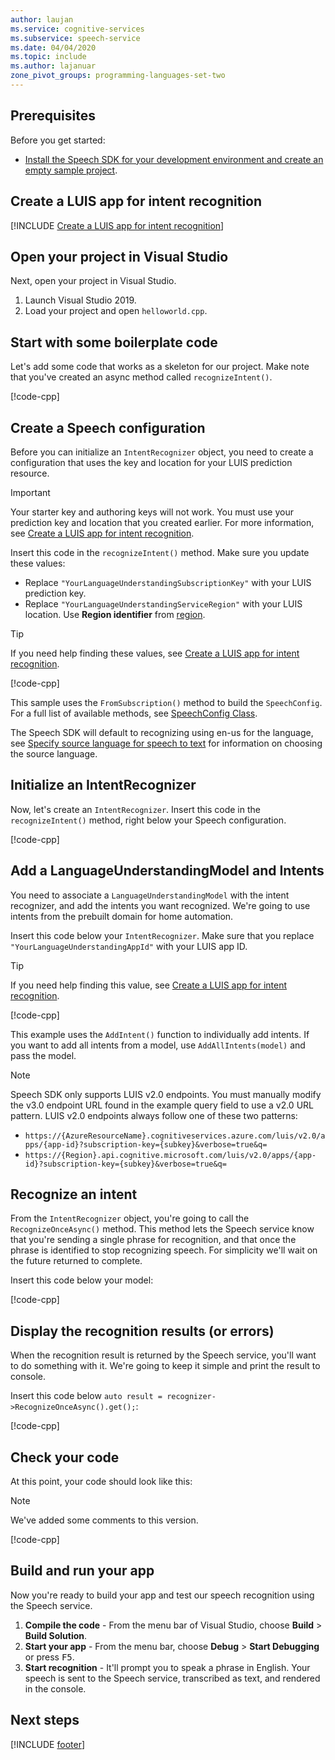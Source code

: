 ```yaml
---
author: laujan
ms.service: cognitive-services
ms.subservice: speech-service
ms.date: 04/04/2020
ms.topic: include
ms.author: lajanuar
zone_pivot_groups: programming-languages-set-two
---
```


## Prerequisites

Before you get started:

* <a href="~/articles/cognitive-services/Speech-Service/quickstarts/setup-platform.md?tabs=windows&pivots=programming-language-cpp" target="_blank">Install the Speech SDK for your development environment and create an empty sample project</a>.

## Create a LUIS app for intent recognition

[!INCLUDE [Create a LUIS app for intent recognition](../luis-sign-up.md)]

## Open your project in Visual Studio

Next, open your project in Visual Studio.

1. Launch Visual Studio 2019.
2. Load your project and open `helloworld.cpp`.

## Start with some boilerplate code

Let's add some code that works as a skeleton for our project. Make note that you've created an async method called `recognizeIntent()`.

[!code-cpp[](~/samples-cognitive-services-speech-sdk/quickstart/cpp/windows/intent-recognition/helloworld/helloworld.cpp?range=6-16,72-80)]

## Create a Speech configuration

Before you can initialize an `IntentRecognizer` object, you need to create a configuration that uses the key and location for your LUIS prediction resource.

> [!IMPORTANT]
> Your starter key and authoring keys will not work. You must use your prediction key and location that you created earlier. For more information, see [Create a LUIS app for intent recognition](#create-a-luis-app-for-intent-recognition).

Insert this code in the `recognizeIntent()` method. Make sure you update these values:

* Replace `"YourLanguageUnderstandingSubscriptionKey"` with your LUIS prediction key.
* Replace `"YourLanguageUnderstandingServiceRegion"` with your LUIS location.  Use **Region identifier** from [region](../../../../regions.md).

>[!TIP]
> If you need help finding these values, see [Create a LUIS app for intent recognition](#create-a-luis-app-for-intent-recognition).

[!code-cpp[](~/samples-cognitive-services-speech-sdk/quickstart/cpp/windows/intent-recognition/helloworld/helloworld.cpp?range=25)]

This sample uses the `FromSubscription()` method to build the `SpeechConfig`. For a full list of available methods, see [SpeechConfig Class](/cpp/cognitive-services/speech/speechconfig).

The Speech SDK will default to recognizing using en-us for the language, see [Specify source language for speech to text](../../../../how-to-specify-source-language.md) for information on choosing the source language.

## Initialize an IntentRecognizer

Now, let's create an `IntentRecognizer`. Insert this code in the `recognizeIntent()` method, right below your Speech configuration.

[!code-cpp[](~/samples-cognitive-services-speech-sdk/quickstart/cpp/windows/intent-recognition/helloworld/helloworld.cpp?range=28)]

## Add a LanguageUnderstandingModel and Intents

You need to associate a `LanguageUnderstandingModel` with the intent recognizer, and add the intents you want recognized. We're going to use intents from the prebuilt domain for home automation.

Insert this code below your `IntentRecognizer`. Make sure that you replace `"YourLanguageUnderstandingAppId"` with your LUIS app ID.

>[!TIP]
> If you need help finding this value, see [Create a LUIS app for intent recognition](#create-a-luis-app-for-intent-recognition).

[!code-cpp[](~/samples-cognitive-services-speech-sdk/quickstart/cpp/windows/intent-recognition/helloworld/helloworld.cpp?range=31-33)]

This example uses the `AddIntent()` function to individually add intents. If you want to add all intents from a model, use `AddAllIntents(model)` and pass the model.

> [!NOTE]
> Speech SDK only supports LUIS v2.0 endpoints.
> You must manually modify the v3.0 endpoint URL found in the example query field to use a v2.0 URL pattern.
> LUIS v2.0 endpoints always follow one of these two patterns:
> * `https://{AzureResourceName}.cognitiveservices.azure.com/luis/v2.0/apps/{app-id}?subscription-key={subkey}&verbose=true&q=`
> * `https://{Region}.api.cognitive.microsoft.com/luis/v2.0/apps/{app-id}?subscription-key={subkey}&verbose=true&q=`

## Recognize an intent

From the `IntentRecognizer` object, you're going to call the `RecognizeOnceAsync()` method. This method lets the Speech service know that you're sending a single phrase for recognition, and that once the phrase is identified to stop recognizing speech. For simplicity we'll wait on the future returned to complete.

Insert this code below your model:

[!code-cpp[](~/samples-cognitive-services-speech-sdk/quickstart/cpp/windows/intent-recognition/helloworld/helloworld.cpp?range=43)]

## Display the recognition results (or errors)

When the recognition result is returned by the Speech service, you'll want to do something with it. We're going to keep it simple and print the result to console.

Insert this code below `auto result = recognizer->RecognizeOnceAsync().get();`:

[!code-cpp[](~/samples-cognitive-services-speech-sdk/quickstart/cpp/windows/intent-recognition/helloworld/helloworld.cpp?range=46-71)]

## Check your code

At this point, your code should look like this:

> [!NOTE]
> We've added some comments to this version.

[!code-cpp[](~/samples-cognitive-services-speech-sdk/quickstart/cpp/windows/intent-recognition/helloworld/helloworld.cpp?range=6-79)]

## Build and run your app

Now you're ready to build your app and test our speech recognition using the Speech service.

1. **Compile the code** - From the menu bar of Visual Studio, choose **Build** > **Build Solution**.
2. **Start your app** - From the menu bar, choose **Debug** > **Start Debugging** or press <kbd>F5</kbd>.
3. **Start recognition** - It'll prompt you to speak a phrase in English. Your speech is sent to the Speech service, transcribed as text, and rendered in the console.

## Next steps

[!INCLUDE [footer](./footer.md)]